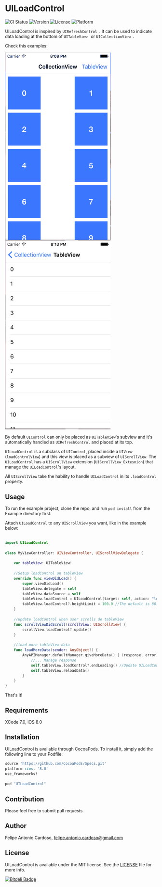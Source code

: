 # UILoadControl

[![CI Status](http://img.shields.io/travis/FelipeCardoso89/UILoadControl.svg?style=flat)](https://travis-ci.org/FelipeCardoso89/UILoadControl)
[![Version](https://img.shields.io/cocoapods/v/UILoadControl.svg?style=flat)](http://cocoapods.org/pods/UILoadControl)
[![License](https://img.shields.io/cocoapods/l/UILoadControl.svg?style=flat)](http://cocoapods.org/pods/UILoadControl)
[![Platform](https://img.shields.io/cocoapods/p/UILoadControl.svg?style=flat)](http://cocoapods.org/pods/UILoadControl)

UILoadControl is inspired by ```UIRefreshControl ```.
It can be used to indicate data loading at the bottom of ```UITableView ``` or ```UICollectionView ```.

Check this examples:

<img src="https://github.com/FelipeCardoso89/UILoadControl/blob/master/ScreenShots/UICollectionView.gif" width="350" heigth="550">
<img src="https://github.com/FelipeCardoso89/UILoadControl/blob/master/ScreenShots/UITableView.gif" width="350" heigth="550">

By default ```UIControl``` can only be placed as ```UITableView```'s subview and it's automatically handled as ```UIRefreshControl``` and placed at its top. 

```UILoadControl``` is a subclass of ```UIControl```, placed inside a ```UIView``` (```loadControlView```) and this view is placed as a subview of ```UIScrollView```.
The ```UILoadControl``` has a ```UIScrollView``` extension (```UIScrollView_Extesnion```) that manage the ```UILoadControl```'s layout.

All ```UIScrollView``` take the hability to handle ```UILoadControl``` in its ```.loadControl``` property.

## Usage

To run the example project, clone the repo, and run `pod install` from the Example directory first.

Attach ```UILoadControl``` to any ```UIScrollView``` you want, like in the example below:
```swift

import UILoadControl

class MyViewController: UIViewController, UIScrollViewDelegate {
    
    var tableView: UITableView!
    
    //Setup loadControl on tableView
    override func viewDidLoad() {
        super.viewDidLoad()
        tableView.delegate = self
        tableView.dataSource = self
        tableView.loadControl = UILoadControl(target: self, action: "loadMore:")
        tableView.loadControl?.heightLimit = 100.0 //The default is 80.0
    }
    
    //update loadControl when user scrolls de tableView
    func scrollViewDidScroll(scrollView: UIScrollView) {
        scrollView.loadControl?.update()
    }

    //load more tableView data
    func loadMoreData(sender: AnyObject?) {
        AnyAPIManager.defaultManager.giveMoreData() { (response, error) in
            //... Manage response
            self.tableView.loadControl?.endLoading() //Update UILoadControl frame to the new UIScrollView bottom.
            self.tableView.reloadData()
        }
    }
}

```
That's it!

## Requirements

XCode 7.0, iOS 8.0

## Installation

UILoadControl is available through [CocoaPods](http://cocoapods.org). To install it, simply add the following line to your Podfile:

```ruby
source 'https://github.com/CocoaPods/Specs.git'
platform :ios, '8.0'
use_frameworks!

pod "UILoadControl"
```
## Contribution 
Please feel free to submit pull requests.

## Author
Felipe Antonio Cardoso, felipe.antonio.cardoso@gmail.com

## License

UILoadControl is available under the MIT license. See the [LICENSE](https://github.com/FelipeCardoso89/UILoadControl/blob/master/LICENSE) file for more info.


[![Bitdeli Badge](https://d2weczhvl823v0.cloudfront.net/FelipeCardoso89/uiloadcontrol/trend.png)](https://bitdeli.com/free "Bitdeli Badge")

